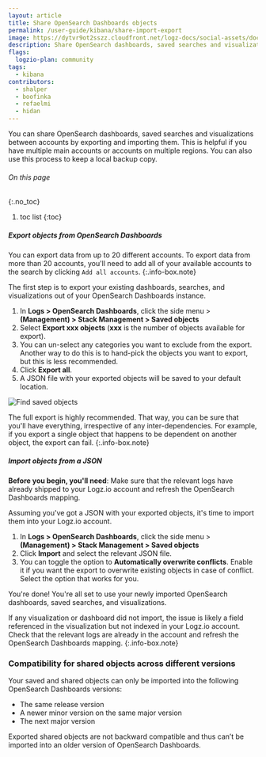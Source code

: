 ```yaml
---
layout: article
title: Share OpenSearch Dashboards objects
permalink: /user-guide/kibana/share-import-export
image: https://dytvr9ot2sszz.cloudfront.net/logz-docs/social-assets/docs-social.jpg
description: Share OpenSearch dashboards, saved searches and visualizations between accounts by exporting and importing them.
flags:
  logzio-plan: community
tags:
  - kibana
contributors:
  - shalper
  - boofinka
  - refaelmi
  - hidan
---
```


You can share OpenSearch dashboards, saved searches and visualizations between accounts by exporting and importing them. This is helpful if you have multiple main accounts or accounts on multiple regions. You can also use this process to keep a local backup copy. 

###### On this page
{:.no_toc}

1. toc list
{:toc}

<div class="tasklist">

##### Export objects from OpenSearch Dashboards 

You can export data from up to 20 different accounts. To export data from more than 20 accounts, you'll need to add all of your available accounts to the search by clicking `Add all accounts`.
{:.info-box.note}

The first step is to export your existing dashboards, searches, and visualizations out of your OpenSearch Dashboards instance.

1. In **Logs > OpenSearch Dashboards**, click the side menu > **<i class="li li-gear"></i> (Management) > Stack Management > Saved objects** 
2. Select **Export xxx objects** (**xxx** is the number of objects available for export).
3. You can un-select any categories you want to exclude from the export. Another way to do this is to hand-pick the objects you want to export, but this is less recommended.
4. Click **Export all**. 
5. A JSON file with your exported objects will be saved to your default location.


![Find saved objects](https://dytvr9ot2sszz.cloudfront.net/logz-docs/kibana/export-objects.gif)

<!-- <video autoplay loop>
  <source src="https://dytvr9ot2sszz.cloudfront.net/logz-docs/kibana-videos/export_kibana_objects1.mp4" type="video/mp4" />
</video> -->

The full export is highly recommended. That way, you can be sure that you'll have everything, irrespective of any inter-dependencies. For example, if you export a single object that happens to be dependent on another object, the export can fail.
 {:.info-box.note}


##### Import objects from a JSON

**Before you begin, you'll need**:
Make sure that the relevant logs have already shipped to your Logz.io account and refresh the OpenSearch Dashboards mapping.

Assuming you've got a JSON with your exported objects, it's time to import them into your Logz.io account.

1. In **Logs > OpenSearch Dashboards**,  click the side menu > **<i class="li li-gear"></i> (Management) > Stack Management > Saved objects** 
2. Click **Import** and select the relevant JSON file.
3. You can toggle the option to **Automatically overwrite conflicts**. Enable it if you want the export to overwrite existing objects in case of conflict. Select the option that works for you.

You're done! You're all set to use your newly imported OpenSearch dashboards, saved searches, and visualizations.

If any visualization or dashboard did not import, the issue is likely a field referenced in the visualization but not indexed in your Logz.io account. Check that the relevant logs are already in the account and refresh the OpenSearch Dashboards mapping.
 {:.info-box.note}

 </div>

### Compatibility for shared objects across different versions
 
 Your saved and shared objects can only be imported into the following OpenSearch Dashboards versions: 
 
 * The same release version
 * A newer minor version on the same major version
 * The next major version

Exported shared objects are not backward compatible and thus can’t be imported into an older version of OpenSearch Dashboards.

<!-- 
##### Compatibility examples

The following table provides some compatibility examples:

|Exporting from version: | Importing to version:| Compatible? [Y/N]|
|---|---|---|
| 6.7.0 |6.8.1|Yes|
| 6.8.1 |7.3.0|Yes|
| 7.3.0 |7.11.1|Yes|
| **7.11.1**| **7.6.0**| **No**|
| **6.8.1** | **8.0.0**| **No**|
-->